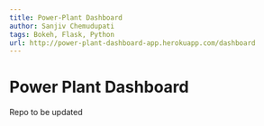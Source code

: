 ```yaml
---
title: Power-Plant Dashboard 
author: Sanjiv Chemudupati
tags: Bokeh, Flask, Python
url: http://power-plant-dashboard-app.herokuapp.com/dashboard
---
```

# Power Plant Dashboard

Repo to be updated